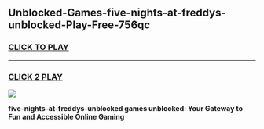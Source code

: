 
## Unblocked-Games-five-nights-at-freddys-unblocked-Play-Free-756qc
<h3>
<a href="https://premium76.site?title=five-nights-at-freddys-unblocked&ref=09A">CLICK TO PLAY</a></h3>
<hr>

<h3>
<a href="https://premium76.site?title=five-nights-at-freddys-unblocked&ref=09A">CLICK 2 PLAY</a>
  
</h3>

<a href="https://premium76.site?title=five-nights-at-freddys-unblocked&ref=09A"><img src="https://clearcache.store/games.png"></a>


**five-nights-at-freddys-unblocked games unblocked: Your Gateway to Fun and Accessible Online Gaming**
